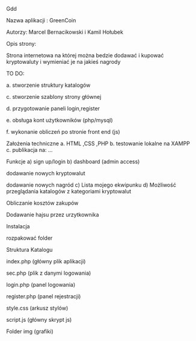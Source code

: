Gdd

Nazwa aplikacji : GreenCoin

Autorzy: Marcel Bernacikowski i Kamil Hołubek

Opis strony:

Strona internetowa na której można bedzie dodawać i kupować kryptowaluty i wymieniać je na jakieś nagrody

TO DO:

a. stworzenie struktury katalogów

c. stworzenie szablony strony głównej

d. przygotowanie paneli login,register

e. obsługa kont użytkowników (php/mysql)

f. wykonanie obliczeń po stronie front end (js)

Założenia techniczne a. HTML ,CSS ,PHP b. testowanie lokalne na XAMPP c. publikacja na: ...

Funkcje a) sign up/login b) dashboard (admin access)

dodawanie nowych kryptowalut

dodawanie nowych nagród c) Lista mojego ekwipunku d) Możliwość przeglądania katalogów z kategoriami kryptowalut

Obliczanie kosztów zakupów

Dodawanie hajsu przez urzytkownika

Instalacja

rozpakować folder

Struktura Katalogu

index.php (główny plik aplikacji)

sec.php (plik z danymi logowania)

login.php (panel logowania)

register.php (panel rejestracji)

style.css (arkusz stylów)

script.js (główny skrypt js)

Folder img (grafiki)

